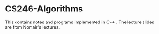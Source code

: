 # CS246-Algorithms
This contains notes and programs implemented in C++ . The lecture slides are from Nomair's lectures. 
